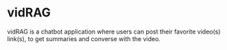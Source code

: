 # vidRAG
vidRAG is a chatbot application where users can post their favorite video(s) link(s), to get summaries and converse with the video.
